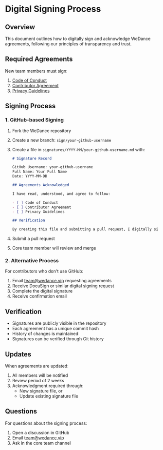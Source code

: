 # Digital Signing Process

## Overview

This document outlines how to digitally sign and acknowledge WeDance agreements, following our principles of transparency and trust.

## Required Agreements

New team members must sign:

1. [Code of Conduct](./code-of-conduct.md)
2. [Contributor Agreement](./contributor-agreement.md)
3. [Privacy Guidelines](./privacy-guidelines.md)

## Signing Process

### 1. GitHub-based Signing

1. Fork the WeDance repository
2. Create a new branch: `sign/your-github-username`
3. Create a file in `signatures/YYYY-MM/your-github-username.md` with:

   ```md
   # Signature Record

   GitHub Username: your-github-username
   Full Name: Your Full Name
   Date: YYYY-MM-DD

   ## Agreements Acknowledged

   I have read, understood, and agree to follow:

   - [ ] Code of Conduct
   - [ ] Contributor Agreement
   - [ ] Privacy Guidelines

   ## Verification

   By creating this file and submitting a pull request, I digitally sign these agreements.
   ```

4. Submit a pull request
5. Core team member will review and merge

### 2. Alternative Process

For contributors who don't use GitHub:

1. Email team@wedance.vip requesting agreements
2. Receive DocuSign or similar digital signing request
3. Complete the digital signature
4. Receive confirmation email

## Verification

- Signatures are publicly visible in the repository
- Each agreement has a unique commit hash
- History of changes is maintained
- Signatures can be verified through Git history

## Updates

When agreements are updated:

1. All members will be notified
2. Review period of 2 weeks
3. Acknowledgment required through:
   - New signature file, or
   - Update existing signature file

## Questions

For questions about the signing process:

1. Open a discussion in GitHub
2. Email team@wedance.vip
3. Ask in the core team channel
